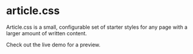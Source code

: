 # article.css

Article.css is a small, configurable set of starter styles 
for any page with a larger amount of written content.

Check out the live demo for a preview.